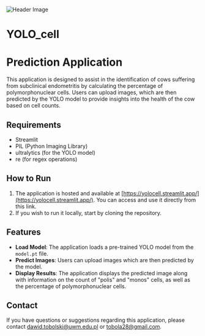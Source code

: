 ![Header Image](head.jpg)

# YOLO_cell

# Prediction Application

This application is designed to assist in the identification of cows suffering from subclinical endometritis by calculating the percentage of polymorphonuclear cells. Users can upload images, which are then predicted by the YOLO model to provide insights into the health of the cow based on cell counts.

## Requirements

- Streamlit
- PIL (Python Imaging Library)
- ultralytics (for the YOLO model)
- re (for regex operations)

## How to Run

1. The application is hosted and available at [https://yolocell.streamlit.app/](https://yolocell.streamlit.app/). You can access and use it directly from this link.
2. If you wish to run it locally, start by cloning the repository.

  
## Features

- **Load Model**: The application loads a pre-trained YOLO model from the `model.pt` file.
- **Predict Images**: Users can upload images which are then predicted by the model.
- **Display Results**: The application displays the predicted image along with information on the count of "polis" and "monos" cells, as well as the percentage of polymorphonuclear cells.

## Contact

If you have questions or suggestions regarding this application, please contact dawid.tobolski@uwm.edu.pl or tobola28@gmail.com.
